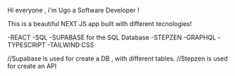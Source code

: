 Hi everyone , i'm Ugo a Software Developer !

This is a beautiful NEXT JS app built with different tecnologies!

-REACT
-SQL
-SUPABASE for the SQL Database
-STEPZEN
-GRAPHQL
-TYPESCRIPT
-TAILWIND CSS



//Supabase is used for create a DB , with different tables.
//Stepzen is used for create an API 





